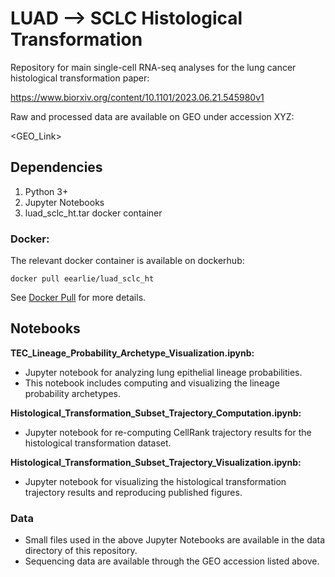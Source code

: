 # LUAD --> SCLC Histological Transformation

Repository for main single-cell RNA-seq analyses for the lung cancer histological transformation paper:

https://www.biorxiv.org/content/10.1101/2023.06.21.545980v1

Raw and processed data are available on GEO under accession XYZ:

<GEO_Link>

## Dependencies

1. Python 3+
2. Jupyter Notebooks
3. luad_sclc_ht.tar docker container

### Docker:

The relevant docker container is available on dockerhub:

`docker pull eearlie/luad_sclc_ht`

See [Docker Pull](https://docs.docker.com/engine/reference/commandline/pull/) for more details.


## Notebooks

**TEC_Lineage_Probability_Archetype_Visualization.ipynb:**

  * Jupyter notebook for analyzing lung epithelial lineage probabilities.
  * This notebook includes computing and visualizing the lineage probability archetypes.


**Histological_Transformation_Subset_Trajectory_Computation.ipynb:**

  * Jupyter notebook for re-computing CellRank trajectory results for the histological transformation dataset.


**Histological_Transformation_Subset_Trajectory_Visualization.ipynb:**

  * Jupyter notebook for visualizing the histological transformation trajectory results and reproducing published figures.


### Data

  * Small files used in the above Jupyter Notebooks are available in the data directory of this repository.
  * Sequencing data are available through the GEO accession listed above.
